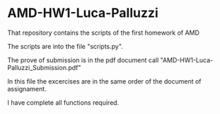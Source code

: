 # AMD-HW1-Luca-Palluzzi

That repository contains the scripts of the first homework of AMD

The scripts are into the file "scripts.py".

The prove of submission is in the pdf document call "AMD-HW1-Luca-Palluzzi_Submission.pdf"

In this file the excercises are in the same order of the document of assignament.

I have complete all functions required.
